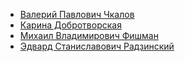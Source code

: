* [Валерий Павлович Чкалов](Валерий%20Павлович%20Чкалов)
* [Карина Добротворская](Карина%20Добротворская)
* [Михаил Владимирович Фишман](Михаил%20Владимирович%20Фишман)
* [Эдвард Станиславович Радзинский](Эдвард%20Станиславович%20Радзинский)